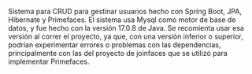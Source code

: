 Sistema para CRUD para gestinar usuarios hecho con Spring Boot, JPA, Hibernate y Primefaces. 
El sistema usa Mysql como motor de base de datos, y fue hecho con la versión 17.0.8 de Java. 
Se recomienta usar esa versión al correr el proyecto, ya que, con una versión inferior o superior,
podrían experimentar errores o problemas con las dependencias,
principalmente con las del proyecto de joinfaces que se utilizó para implementar Primefaces.
